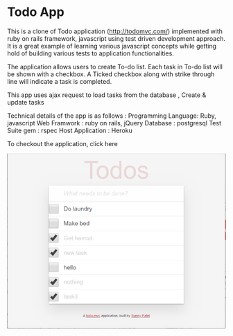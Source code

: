 # Todo App

This is a clone of Todo application (http://todomvc.com/)  implemented with ruby on rails framework, javascript using test driven development approach. It is a great example of learning various javascript concepts while getting hold of building various tests to application functionalities.  

The application allows users to create To-do list. Each task in To-do list will be shown with a checkbox. A Ticked checkbox along with strike through line will indicate a task is completed. 

This app uses ajax request to load tasks from the database , Create & update tasks  

Technical details of the app is as follows :
Programming Language: Ruby, javascript
Web Framwork : ruby on rails, jQuery
Database : postgresql
Test Suite gem : rspec
Host Application : Heroku

To checkout the application, click <a src="https://todo-sunny-patel.herokuapp.com/">here </a> 

<img src="screenshot.png" alt="Blog Screenshot">

